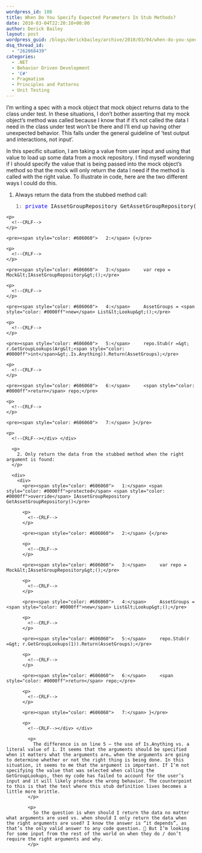 ```yaml
---
wordpress_id: 108
title: When Do You Specify Expected Parameters In Stub Methods?
date: 2010-03-04T22:20:10+00:00
author: Derick Bailey
layout: post
wordpress_guid: /blogs/derickbailey/archive/2010/03/04/when-do-you-specify-expected-parameters-in-stub-methods.aspx
dsq_thread_id:
  - "262068439"
categories:
  - .NET
  - Behavior Driven Development
  - 'C#'
  - Pragmatism
  - Principles and Patterns
  - Unit Testing
---
```

I’m writing a spec with a mock object that mock object returns data to the class under test. In these situations, I don’t bother asserting that my mock object’s method was called because I know that if it’s not called the data I need in the class under test won’t be there and I’ll end up having other unexpected behavior. This falls under the general guideline of ‘test output and interactions, not input’. 

In this specific situation, I am taking a value from user input and using that value to load up some data from a mock repository. I find myself wondering if I should specify the value that is being passed into the mock object’s method so that the mock will only return the data I need if the method is called with the right value. To illustrate in code, here are the two different ways I could do this.

1. Always return the data from the stubbed method call:

<div>
  <div>
    <pre><span style="color: #606060">   1:</span> <span style="color: #0000ff">private</span> IAssetGroupRepository GetAssetGroupRepository()</pre>
    
    <p>
      <!--CRLF-->
    </p>
    
    <pre><span style="color: #606060">   2:</span> {</pre>
    
    <p>
      <!--CRLF-->
    </p>
    
    <pre><span style="color: #606060">   3:</span>     var repo = Mock&lt;IAssetGroupRepository&gt;();</pre>
    
    <p>
      <!--CRLF-->
    </p>
    
    <pre><span style="color: #606060">   4:</span>     AssetGroups = <span style="color: #0000ff">new</span> List&lt;Lookup&gt;();</pre>
    
    <p>
      <!--CRLF-->
    </p>
    
    <pre><span style="color: #606060">   5:</span>     repo.Stub(r =&gt; r.GetGroupLookups(Arg&lt;<span style="color: #0000ff">int</span>&gt;.Is.Anything)).Return(AssetGroups);</pre>
    
    <p>
      <!--CRLF-->
    </p>
    
    <pre><span style="color: #606060">   6:</span>     <span style="color: #0000ff">return</span> repo;</pre>
    
    <p>
      <!--CRLF-->
    </p>
    
    <pre><span style="color: #606060">   7:</span> }</pre>
    
    <p>
      <!--CRLF--></div> </div> 
      
      <p>
        2. Only return the data from the stubbed method when the right argument is found:
      </p>
      
      <div>
        <div>
          <pre><span style="color: #606060">   1:</span> <span style="color: #0000ff">protected</span> <span style="color: #0000ff">override</span> IAssetGroupRepository GetAssetGroupRepository()</pre>
          
          <p>
            <!--CRLF-->
          </p>
          
          <pre><span style="color: #606060">   2:</span> {</pre>
          
          <p>
            <!--CRLF-->
          </p>
          
          <pre><span style="color: #606060">   3:</span>     var repo = Mock&lt;IAssetGroupRepository&gt;();</pre>
          
          <p>
            <!--CRLF-->
          </p>
          
          <pre><span style="color: #606060">   4:</span>     AssetGroups = <span style="color: #0000ff">new</span> List&lt;Lookup&gt;();</pre>
          
          <p>
            <!--CRLF-->
          </p>
          
          <pre><span style="color: #606060">   5:</span>     repo.Stub(r =&gt; r.GetGroupLookups(1)).Return(AssetGroups);</pre>
          
          <p>
            <!--CRLF-->
          </p>
          
          <pre><span style="color: #606060">   6:</span>     <span style="color: #0000ff">return</span> repo;</pre>
          
          <p>
            <!--CRLF-->
          </p>
          
          <pre><span style="color: #606060">   7:</span> }</pre>
          
          <p>
            <!--CRLF--></div> </div> 
            
            <p>
              The difference is on line 5 – the use of Is.Anything vs. a literal value of 1. It seems that the arguments should be specified when it matters what the arguments are… when the arguments are going to determine whether or not the right thing is being done. In this situation, it seems to me that the argument is important. If I’m not specifying the value that was selected when calling the GetGroupLookups, then my code has failed to account for the user’s input and it will likely produce the wrong behavior. The counterpoint to this is that the test where this stub definition lives becomes a little more brittle.
            </p>
            
            <p>
              So the question is when should I return the data no matter what arguments are used vs. when should I only return the data when the right arguments are used? I know the answer is “it depends”, as that’s the only valid answer to any code question. 🙂 But I’m looking for some input from the rest of the world on when they do / don’t require the right arguments and why.
            </p>